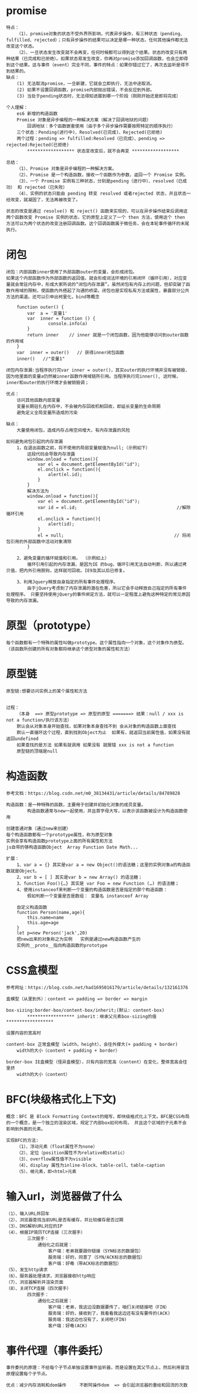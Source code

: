 # promise
    特点：
        （1）、promise对象的状态不受外界所影响，代表异步操作，有三种状态（pending、fulfilled、rejected）；只有异步操作的结果可以决定是哪一种状态，任何其他操作都无法改变这个状态。
        （2）、一旦状态发生改变就不会再变，任何时候都可以得到这个结果。状态的改变只有两种结果（已完成和已拒绝）。如果状态易发生改变，你再对promise添加回调函数，也会立即得到这个结果。这与事件（event）完全不同，事件的特点：如果你错过它了，再次去监听是得不到结果的。
    缺点：
        (1) 无法取消promise，一旦新建，它就会立即执行，无法中途取消。
        (2) 如果不设置回调函数，promise内部抛出错误，不会反应到外部。
        (3) 当处于pending状态时，无法得知进展到哪一个阶段（刚刚开始还是即将完成）

    个人理解：
        es6 新增的构造函数  
        Promise 对象是异步编程的一种解决方案（解决了回调地狱的问题）
            回调地狱：多个函数嵌套使用（由于多个异步操作需要按照特定的顺序执行）
        三个状态：Pending(进行中)、Resolved(已完成)、Rejected(已拒绝)
        两个过程：pending => fulfilled:Resolved（已完成）、pending => rejected:Rejected(已拒绝)
            ****************** 状态变改变后，就不会再变 ******************
    
    总结：
        （1）、Promise 对象是异步编程的一种解决方案。
        （2）、Promise 是一个构造函数，接收一个函数作为参数，返回一个 Promise 实例。
        （3）、一个 Promise 实例有三种状态，分别是pending（进行中）、resolved（已成功） 和 rejected（已失败）
        （4）、实例的状态只能由 pending 转变 resolved 或者rejected 状态，并且状态一经改变，就凝固了，无法再被改变了。

    状态的改变是通过 resolve() 和 reject() 函数来实现的，可以在异步操作结束后调用这两个函数改变 Promise 实例的状态，它的原型上定义了一个 then 方法，使用这个 then 方法可以为两个状态的改变注册回调函数。这个回调函数属于微任务，会在本轮事件循环的末尾执行。

# 闭包
    闭包：内部函数inner使用了外部函数outer的变量，会形成闭包。
    如果这个内部函数作为外部函数的返回值，就会形成词法环境的引用闭环（循环引用），对应变量就会常驻内存中，形成大家所说的“闭包内存泄漏”。虽然闭包有内存上的问题，但却突破了函数作用域的限制，使函数内外搭起了沟通的桥梁。闭包也是实现私有方法或属性，暴露部分公共方法的渠道。还可以引申出柯里化，bind等概念
    
        function outer() {
            var  a = '变量1'
            var  inner = function () {
                    console.info(a)
            }
            return inner    // inner 就是一个闭包函数，因为他能够访问到outer函数的作用域
        }
        var  inner = outer()   // 获得inner闭包函数
        inner()   //"变量1"

    闭包内存泄漏:当程序执行完var inner = outer()，其实outer的执行环境并没有被销毁，因为他里面的变量a仍然被inner函数作用域链所引用。当程序执行完inner(), 这时候，inner和outer的执行环境才会被销毁调；

    优点：
        访问其他函数内部变量
        变量长期驻扎在内存中，不会被内存回收机制回收，即延长变量的生命周期
        避免定义全局变量所造成的污染

    缺点：
        大量使用闭包，造成内存占用空间增大，有内存泄露的风险
    
    如何避免闭包引起的内存泄漏
        1，在退出函数之前，将不使用的局部变量赋值为null;（示例如下）
            这段代码会导致内存泄露
            window.onload = function(){
                var el = document.getElementById("id");
                el.onclick = function(){
                    alert(el.id);
                }
            }
            解决方法为
            window.onload = function(){
                var el = document.getElementById("id");
                var id = el.id;                                      //解除循环引用
                el.onclick = function(){
                    alert(id); 
                }
                el = null;                                          // 将闭包引用的外部函数中活动对象清除
            }
        
        2、避免变量的循环赋值和引用。 （示例如上）
            循环引用引起的内存泄漏，是因为IE 的bug，循环引用无法自动判断，所以通过拷贝值，把内外引用脱钩，这样就可回收。IE9及其以后已修复。
        
        3、利用Jquery释放自身指定的所有事件处理程序。
            由于jQuery考虑到了内存泄漏的潜在危害，所以它会手动释放自己指定的所有事件处理程序。 只要坚持使用jQuery的事件绑定方法，就可以一定程度上避免这种特定的常见原因导致的内存泄漏。


# 原型（prototype）
    每个函数都有一个特殊的属性叫做prototype。这个属性指向一个对象，这个对象作为原型。
    （该函数所创建的所有对象都将继承这个原型对象的属性和方法）
    
# 原型链
    原型链:想要访问实例上的某个属性和方法


    过程：
        （本身  ==> 原型prototype => 原型的原型 =======> 结果：null / xxx is not a function/执行该方法）
        默认会从对象本身开始查找，如果对象本身查找不到 会从对象的构造函数上面查找
        默认一直循环这个过程，直到找到Object为止  如果有，就返回当前属性值，如果没有就返回undefined
        如果查找的是方法 如果有就调用 如果没有 就报错 xxx is not a function
        原型链的顶端是null

# 构造函数
    参考文档：https://blog.csdn.net/m0_38134431/article/details/84789828    

    构造函数：是一种特殊的函数，主要用于创建并初始化对象的成员变量。
            构造函数通常与new一起使用，并且首字母大写，以表示该函数被设计为构造函数使用
    
    创建普通对象（通过new来创建）
    每个构造函数都有一个prototype属性，称为原型对象
    实例会享有构造函数prototype上面的所有属性和方法
    js自带的够构造函数Object  Array Function Date Math...

    扩展：
        1、var a = {} 其实是var a = new Object()的语法糖；这里的实例对象a的构造函数就是Object。
        2、var b = [ ] 其实是var b = new Array() 的语法糖；
        3、function Foo(){…} 其实是 var Foo = new Function (…) 的语法糖；
        4、使用instanceof来判断一个变量的构造函数是否是指定的那个构造函数：
            假如判断一个变量是否是数组： 变量名 instanceof Array
        
        自定义构造函数
        function Person(name,age){
            this.name=name
            this.age=age
        }
        let p=new Person('jack',20)
        把new出来的对象称之为实例   实例是通过new构造函数产生的
        实例的__proto__指向构造函数的prototype

# CSS盒模型
    参考网址：https://blog.csdn.net/had1695016179/article/details/132161376

    盒模型（从里到外）：content => padding => border => margin

    box-sizing:border-box/content-box/inherit;(默认: content-box)
            ****************** inherit：继承父元素box-sizing的值 ******************
    
    设置内容的宽高时

    content-box 正常盒模型（width，height），会往外撑大(+ padding + border)
        width的大小（content + padding + border）

    border-box IE盒模型（怪异盒模型），只有内容的宽高（content）在变化，整体宽高会往里挤
        width的大小（content）

# BFC(块级格式化上下文)
    概念：BFC 是 Block Formatting Context的缩写，即块级格式化上下文。BFC是CSS布局的一个概念，是一个独立的渲染区域，规定了内部box如何布局， 并且这个区域的子元素不会影响到外面的元素。

    实现BFC的方法:
        （1）、浮动元素（float属性不为none）
        （2）、定位（position属性不为relative和static）
        （3）、overflow属性值不为visible
        （4）、display 属性为inline-block、table-cell、table-caption
        （5）、根元素，即<html>元素

# 输入url，浏览器做了什么
    （1）、输入URL并回车
    （2）、浏览器查找当前URL是否有缓存，并比较缓存是否过期
    （3）、DNS解析URL对应的IP
    （4）、根据IP简历TCP连接（三次握手）
            三次握手：
                通俗化之后就是：
                    客户端：老弟我要跟你链接（SYN标志的数据包）
                    服务端：好的，同意了（SYN/ACK标志的数据包）
                    客户端：好嘞（带ACK标志的数据包）
    （5）、发生http请求
    （6）、服务器处理请求，浏览器接收http响应
    （7）、浏览器解析并渲染页面
    （8）、关闭TCP连接（四次握手）
            四次握手：
                通俗化之后就是：
                    客户端：老弟，我这边没数据要传了，咱们关闭链接吧（FIN）
                    服务端：好的，接收到了，我看看我这边还有没有要传的(ACK)
                    服务端：我这边也没有了，关闭吧(FIN)
                    客户端：好嘞(ACK)

# 事件代理（事件委托）
    事件委托的原理：不给每个子节点单独设置事件监听器，而是设置在其父节点上，然后利用冒泡原理设置每个子节点。

    优点：减少内存消耗和dom操作     不断阿操作dom  => 会引起浏览器的重绘和回流的次数